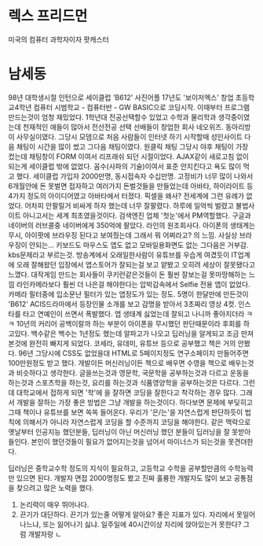 # 렉스 프리드먼
미국의 컴퓨터 과학자이자 팟캐스터

# 남세동
98년 대학생시절 인턴으로 세이클럽
'B612' 사진어플
17년도 '보이저엑스' 창업
초등학교4학년 컴퓨터 시범학교 - 컴퓨터반 - GW BASIC으로 코딩시작. 이때부터 프로그램 만드는것이 엄청 재밌었다.
1학년대 전공선택할수 있었고 수학과 물리학과 생각중이였는데 천재적인 애들이 많아서 전산전공 선택
선배들이 창업한 회사 네오위즈. 동아리방이 사무실이였다.
그당시 모뎀으로 처음 사람들이 인터넷 하기 시작할때 성인사이트 다음 채팅이 시간을 많이 썼고 그다음 채팅이였다.  원클릭 채팅
그당시 야후 채팅이 가장 컸는데 채팅창이 FORM 이여서 리프래쉬 되던 시절이었다.
AJAX같이 새로고침 없이 되는게 세이클럽 밖에 없었다. 꼼수(사파의 기술)이여서 표준 안지킨다고 욕도 많이 먹고 했다.
세이클럽 가입자 2000만명, 동시접속자 수십만명. 
고정비가 너무 많이 나와서 6개월안에 돈 못벌면 접자하고 여러가지 돈벌것들을 만들었는데 아바타, 하이라이트 등 4가지 정도의 아이디어였고 아바타에서 터졌다.
픽셀을 왜사? 전세계에 그런 유례가 없었다. 어차피 안팔릴거 비싸게 하자 했는데 너무 잘팔렸다. 하루에 일억씩 벌렸고 불법사이트 아니고서는 세계 최초였을것이다.
검색엔진 업체  '첫눈'에서 PM역할했다. 구글과 네이버의 러브콜중 네이버에게 350억에 팔았다. 라인의 원조회사다.
아이폰의 생태계는 무시, 아이팟에 브라우징 된다고 보여줬는데 그래서 뭐 어쩌라고? 의 느낌. 사실상 브라우징이 안되는... 키보드도 마우스도 앱도 없고 모바일용화면도 없는
그다음은 거부감. kbs문제라고 부르는것. 방송계에서 오래일한사람이 유튜브를 우습게 여겼듯이 IT업계에 오래 잘해왔던 입장에서 앱스토어가 잘되는걸 보고 얕봤고 오히려 세상이 잘못됐다고 느꼈다.
대작게임 만드는 회사들이 쿠키런같은것들이 돈 훨씬 잘보는걸 못마땅해하는 느낌
라인카메라보다 훨씬 더 나은걸 해야한다는 압박감속에서 Selfie 전용 앱이 없었다. 카메라 필터중에 입소문난 필터가 있는 앱정도가 있는 정도.
5명이 한달만에 만든것이 'B612'
ACIS드라마에서 등장인물 소개를 보고 감명을 받아서 3초짜리 영상 4컷. 인스타를 타고 연예인이 쓰면서 폭발했다. 
앱 생태계 싫었는데 잘되고 나니까 좋아지더라 ㅋㅋ
10년의 커리어 공백이랄까 하는 부분이 아이폰을 무시했던 판단때문이라 후회를 하고있다.
백수같은 백수는 1년정도 했는데 알파고가 나오고 딥러닝을 알게되고 조금 만져본것에 완전히 빠지게 되었다.
코세라, 유데미, 유튜브 등으로 공부했고 책은 거의 안봤다.
96년 그당시에 CSS도 없었을대 HTML로 5페이지정도 연구소페이지 만들어주면 100만원정도 받고 했다.
개발이든 머신러닝이든 책으로 배우면 수영을 책으로 배우는것과 비슷하다고 생각한다.
글을쓰는것과 영문학, 국문학을 공부하는것과 다르고 운동을 하는것과 스포츠학을 하는것, 요리를 하는것과 식품영양학을  공부하는것은 다르다.
그런데 대학교에서 접하게 되면 '학'에 을 잘하면 코딩을 잘한다고 착각하는 경우 많다.
그래서 개발을 잘하는 가장 좋은 방법은 그냥 개발을 하는것이다. 하다보면 문제에 부딪히고 그때 책이나 유튜브를 보면 쏙쏙 들어온다.
우리가 '은/는'을 자연스럽게 판단하듯이 법칙에 의해서가 아니라 자연스럽게 코딩을 할 수준까지 코딩을 해야한다.
같은 맥락으로 옛날부터 인공지능 했던분들, 딥러닝이 아닌 머신러닝 했던 분들이 딥러닝을 잘 못받아들인다.
본인이 했던것들이 필요가 없어지는것을 넘어서 마이너스가 되는것을 못견뎌한다.

딥러닝은 중학교수학 정도의 지식이 필요하고, 고등학교 수학을 공부할만큼의 수학능력만 있으면 된다.
개발자 면접 2000명정도 봤고 진짜 훌륭한 개발자도 많이 보고 공통점을 찾으려고 많은 노력을 했다.
1. 논리력이 매우 뛰어나다.
2. 끈기가 대단하다.
끈기가 있는줄 어떻게 알아요? 좋은 지표가 있다. 자리에서 못일어나느냐, 또는 잃어나기 싫냐.
일주일에 40시간이상 자리에 앉아있는거 못한다? 그럼 개발자랑 ㄴ